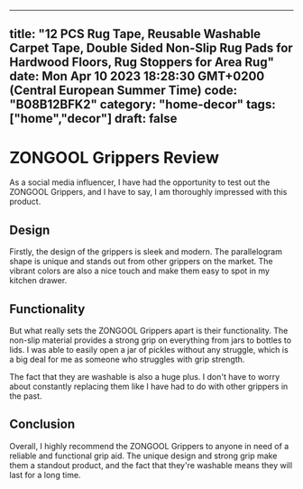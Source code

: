 
---
title: "12 PCS Rug Tape, Reusable Washable Carpet Tape, Double Sided Non-Slip Rug Pads for Hardwood Floors, Rug Stoppers for Area Rug" 
date: Mon Apr 10 2023 18:28:30 GMT+0200 (Central European Summer Time)
code: "B08B12BFK2"
category: "home-decor"
tags: ["home","decor"] 
draft: false
---
    
# ZONGOOL Grippers Review

As a social media influencer, I have had the opportunity to test out the ZONGOOL Grippers, and I have to say, I am thoroughly impressed with this product. 

## Design 

Firstly, the design of the grippers is sleek and modern. The parallelogram shape is unique and stands out from other grippers on the market. The vibrant colors are also a nice touch and make them easy to spot in my kitchen drawer. 

## Functionality

But what really sets the ZONGOOL Grippers apart is their functionality. The non-slip material provides a strong grip on everything from jars to bottles to lids. I was able to easily open a jar of pickles without any struggle, which is a big deal for me as someone who struggles with grip strength. 

The fact that they are washable is also a huge plus. I don't have to worry about constantly replacing them like I have had to do with other grippers in the past. 

## Conclusion 

Overall, I highly recommend the ZONGOOL Grippers to anyone in need of a reliable and functional grip aid. The unique design and strong grip make them a standout product, and the fact that they're washable means they will last for a long time.